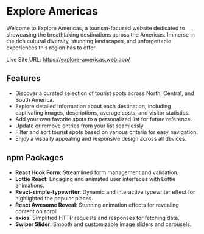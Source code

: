 # Explore Americas

Welcome to Explore Americas, a tourism-focused website dedicated to showcasing the breathtaking destinations across the Americas. Immerse in the rich cultural diversity, stunning landscapes, and unforgettable experiences this region has to offer.

Live Site URL: https://explore-americas.web.app/

## Features

- Discover a curated selection of tourist spots across North, Central, and South America.
- Explore detailed information about each destination, including captivating images, descriptions, average costs, and visitor statistics.
- Add your own favorite spots to a personalized list for future reference.
- Update or remove entries from your list seamlessly.
- Filter and sort tourist spots based on various criteria for easy navigation.
- Enjoy a visually appealing and responsive design across all devices.

## npm Packages

- **React Hook Form**: Streamlined form management and validation.
- **Lottie React**: Engaging and animated user interfaces with Lottie animations.
- **React-simple-typewriter**: Dynamic and interactive typewriter effect for highlighted the popular places.
- **React Awesome Reveal**: Stunning animation effects for revealing content on scroll.
- **axios**: Simplified HTTP requests and responses for fetching data.
- **Swiper Slider**: Smooth and customizable image sliders and carousels.

